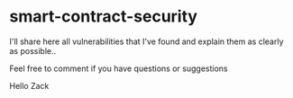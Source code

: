 # smart-contract-security


I'll share here all vulnerabilities that I've found and explain them as clearly as possible..

Feel free to comment if you have questions or suggestions 


Hello Zack
